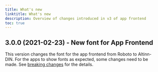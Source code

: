 ```yaml
---
title: What's new
linktitle: What's new
description: Overview of changes introduced in v3 of app frontend
toc: true
---
```


## 3.0.0 (2021-02-23) - New font for App Frontend
This version changes the font for the app frontend from Roboto to Altinn-DIN.
For the apps to show fonts as expected, some changes need to be made. See [breaking changes](../breaking-changes)
for the details.